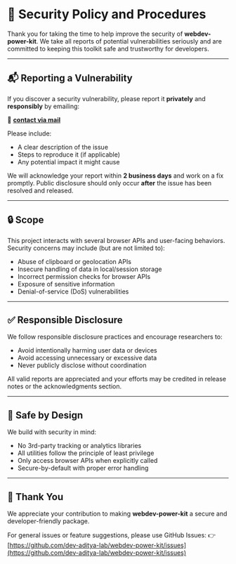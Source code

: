 # 🔐 Security Policy and Procedures

Thank you for taking the time to help improve the security of **webdev-power-kit**. We take all reports of potential vulnerabilities seriously and are committed to keeping this toolkit safe and trustworthy for developers.

---

## 📬 Reporting a Vulnerability

If you discover a security vulnerability, please report it **privately** and **responsibly** by emailing:

📧 **[contact via mail](mailto:ad1123itya@gmail.com)**

Please include:

* A clear description of the issue
* Steps to reproduce it (if applicable)
* Any potential impact it might cause

We will acknowledge your report within **2 business days** and work on a fix promptly. Public disclosure should only occur **after** the issue has been resolved and released.

---

## 🔒 Scope

This project interacts with several browser APIs and user-facing behaviors. Security concerns may include (but are not limited to):

* Abuse of clipboard or geolocation APIs
* Insecure handling of data in local/session storage
* Incorrect permission checks for browser APIs
* Exposure of sensitive information
* Denial-of-service (DoS) vulnerabilities

---

## ✅ Responsible Disclosure

We follow responsible disclosure practices and encourage researchers to:

* Avoid intentionally harming user data or devices
* Avoid accessing unnecessary or excessive data
* Never publicly disclose without coordination

All valid reports are appreciated and your efforts may be credited in release notes or the acknowledgments section.

---

## 🔐 Safe by Design

We build with security in mind:

* No 3rd-party tracking or analytics libraries
* All utilities follow the principle of least privilege
* Only access browser APIs when explicitly called
* Secure-by-default with proper error handling

---

## 🙏 Thank You

We appreciate your contribution to making **webdev-power-kit** a secure and developer-friendly package.

For general issues or feature suggestions, please use GitHub Issues:
👉 [https://github.com/dev-aditya-lab/webdev-power-kit/issues](https://github.com/dev-aditya-lab/webdev-power-kit/issues)
